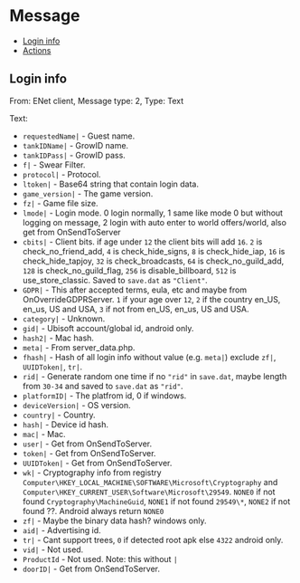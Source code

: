 # Message

- [Login info](#login-info)
- [Actions](/actions/README.md)

## Login info

From: ENet client, Message type: 2, Type: Text

Text:

- `requestedName|` - Guest name.
- `tankIDName|` - GrowID name.
- `tankIDPass|` - GrowID pass.
- `f|` - Swear Filter.
- `protocol|` - Protocol.
- `ltoken|` - Base64 string that contain login data.
- `game_version|` - The game version.
- `fz|` - Game file size.
- `lmode|` - Login mode. 0 login normally, 1 same like mode 0 but without logging on message, 2 login with auto enter to world offers/world, also get from OnSendToServer
- `cbits|` - Client bits. if age under `12` the client bits will add `16`. `2` is check_no_friend_add, `4` is check_hide_signs, `8` is check_hide_iap, `16` is check_hide_tapjoy, `32` is check_broadcasts, `64` is check_no_guild_add, `128` is check_no_guild_flag, `256` is disable_billboard, `512` is use_store_classic. Saved to `save.dat` as `"Client"`.
- `GDPR|` - This after accepted terms, eula, etc and maybe from OnOverrideGDPRServer. `1` if your age over `12`, `2` if the country en_US, en_us, US and USA, `3` if not from en_US, en_us, US and USA.
- `category|` - Unknown.
- `gid|` - Ubisoft account/global id, android only.
- `hash2|` - Mac hash.
- `meta|` - From server_data.php.
- `fhash|` - Hash of all login info without value (e.g. `meta|`) exclude `zf|`, `UUIDToken|`, `tr|`.
- `rid|` - Generate random one time if no `"rid"` in `save.dat`, maybe length from `30-34` and saved to `save.dat` as `"rid"`.
- `platformID|` - The platfrom id, 0 if windows.
- `deviceVersion|` - OS version.
- `country|` - Country.
- `hash|` - Device id hash.
- `mac|` - Mac.
- `user|` - Get from OnSendToServer.
- `token|` - Get from OnSendToServer.
- `UUIDToken|` - Get from OnSendToServer.
- `wk|` - Cryptography info from registry `Computer\HKEY_LOCAL_MACHINE\SOFTWARE\Microsoft\Cryptography` and `Computer\HKEY_CURRENT_USER\Software\Microsoft\29549`. `NONE0` if not found `Cryptography\MachineGuid`, `NONE1` if not found `29549\*`, `NONE2` if not found ??. Android always return `NONE0`
- `zf|` - Maybe the binary data hash? windows only.
- `aid|` - Advertising id.
- `tr|` - Cant support trees, `0` if detected root apk else `4322` android only.
- `vid|` - Not used.
- `ProductId` - Not used. Note: this without `|`
- `doorID|` - Get from OnSendToServer.

